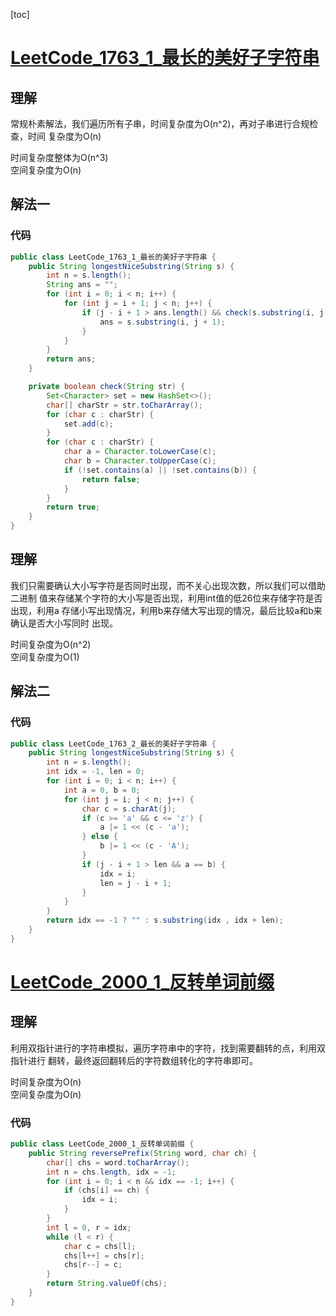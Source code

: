[toc]

# [LeetCode_1763_1_最长的美好子字符串](https://leetcode-cn.com/problems/longest-nice-substring/)
## 理解
常规朴素解法，我们遍历所有子串，时间复杂度为O(n^2)，再对子串进行合规检查，时间
复杂度为O(n)

时间复杂度整体为O(n^3)  
空间复杂度为O(n)

## 解法一
### 代码
```java
public class LeetCode_1763_1_最长的美好子字符串 {
    public String longestNiceSubstring(String s) {
        int n = s.length();
        String ans = "";
        for (int i = 0; i < n; i++) {
            for (int j = i + 1; j < n; j++) {
                if (j - i + 1 > ans.length() && check(s.substring(i, j + 1))) {
                    ans = s.substring(i, j + 1);
                }
            }
        }
        return ans;
    }

    private boolean check(String str) {
        Set<Character> set = new HashSet<>();
        char[] charStr = str.toCharArray();
        for (char c : charStr) {
            set.add(c);
        }
        for (char c : charStr) {
            char a = Character.toLowerCase(c);
            char b = Character.toUpperCase(c);
            if (!set.contains(a) || !set.contains(b)) {
                return false;
            }
        }
        return true;
    }
}
```

## 理解
我们只需要确认大小写字符是否同时出现，而不关心出现次数，所以我们可以借助二进制
值来存储某个字符的大小写是否出现，利用int值的低26位来存储字符是否出现，利用a
存储小写出现情况，利用b来存储大写出现的情况，最后比较a和b来确认是否大小写同时
出现。

时间复杂度为O(n^2)  
空间复杂度为O(1)

## 解法二
### 代码
```java
public class LeetCode_1763_2_最长的美好子字符串 {
    public String longestNiceSubstring(String s) {
        int n = s.length();
        int idx = -1, len = 0;
        for (int i = 0; i < n; i++) {
            int a = 0, b = 0;
            for (int j = i; j < n; j++) {
                char c = s.charAt(j);
                if (c >= 'a' && c <= 'z') {
                    a |= 1 << (c - 'a');
                } else {
                    b |= 1 << (c - 'A');
                }
                if (j - i + 1 > len && a == b) {
                    idx = i;
                    len = j - i + 1;
                }
            }
        }
        return idx == -1 ? "" : s.substring(idx , idx + len);
    }
}
```

# [LeetCode_2000_1_反转单词前缀](https://leetcode-cn.com/problems/reverse-prefix-of-word/)
## 理解
利用双指针进行的字符串模拟，遍历字符串中的字符，找到需要翻转的点，利用双指针进行
翻转，最终返回翻转后的字符数组转化的字符串即可。

时间复杂度为O(n)  
空间复杂度为O(n)

### 代码
```java
public class LeetCode_2000_1_反转单词前缀 {
    public String reversePrefix(String word, char ch) {
        char[] chs = word.toCharArray();
        int n = chs.length, idx = -1;
        for (int i = 0; i < n && idx == -1; i++) {
            if (chs[i] == ch) {
                idx = i;
            }
        }
        int l = 0, r = idx;
        while (l < r) {
            char c = chs[l];
            chs[l++] = chs[r];
            chs[r--] = c;
        }
        return String.valueOf(chs);
    }
}
```